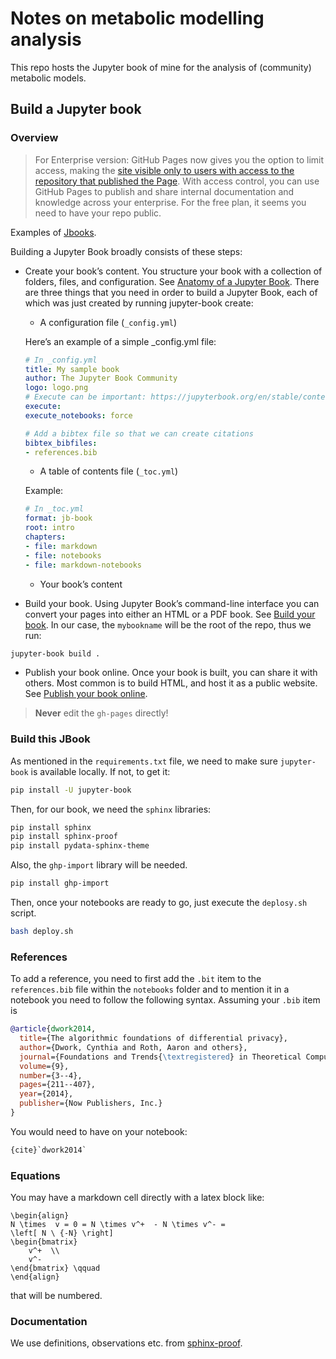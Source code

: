 # Notes on metabolic modelling analysis

This repo hosts the Jupyter book of mine for the analysis of (community) metabolic models. 

## Build a Jupyter book

### Overview

> For Enterprise version:
> GitHub Pages now gives you the option to limit access, making the [site visible only to users with access to the repository that published the Page](https://github.blog/changelog/2021-01-21-access-control-for-github-pages/). 
> With access control, you can use GitHub Pages to publish and share internal documentation and knowledge across your enterprise.
> For the free plan, it seems you need to have your repo public. 



Examples of [Jbooks](https://executablebooks.org/en/latest/gallery/).

Building a Jupyter Book broadly consists of these steps:

- Create your book’s content. You structure your book with a collection of folders, files, and configuration. See [Anatomy of a Jupyter Book](https://jupyterbook.org/en/stable/start/create.html#anatomy-of-a-book).
    There are three things that you need in order to build a Jupyter Book, each of which was just created by running jupyter-book create:

    - A configuration file (`_config.yml`)

    Here’s an example of a simple _config.yml file:

    ```yaml
    # In _config.yml
    title: My sample book
    author: The Jupyter Book Community
    logo: logo.png
    # Execute can be important: https://jupyterbook.org/en/stable/content/execute.html
    execute:
    execute_notebooks: force

    # Add a bibtex file so that we can create citations
    bibtex_bibfiles:
    - references.bib
    ```

    - A table of contents file (`_toc.yml`)

    Example:
    ```yaml
    # In _toc.yml
    format: jb-book
    root: intro
    chapters:
    - file: markdown
    - file: notebooks
    - file: markdown-notebooks
    ```

    - Your book’s content


- Build your book. Using Jupyter Book’s command-line interface you can convert your pages into either an HTML or a PDF book. See [Build your book](https://jupyterbook.org/en/stable/start/build.html).
In our case, the `mybookname` will be the root of the repo, thus we run:

```bash
jupyter-book build .
```

- Publish your book online. Once your book is built, you can share it with others. Most common is to build HTML, and host it as a public website. See [Publish your book online](https://jupyterbook.org/en/stable/start/publish.html).

> **Never** edit the `gh-pages` directly! 


### Build **this** JBook

As mentioned in the `requirements.txt` file, we need to make sure `jupyter-book` is available locally.
If not, to get it:

```bash
pip install -U jupyter-book
```

Then, for our book, we need the `sphinx` libraries:

```bash
pip install sphinx 
pip install sphinx-proof
pip install pydata-sphinx-theme
```

Also, the `ghp-import` library will be needed. 

```bash
pip install ghp-import
```


Then, once your notebooks are ready to go, just execute the `deplosy.sh` script. 

```bash
bash deploy.sh
```

### References


To add a reference, you need to first add the `.bit` item to the `references.bib` file within the `notebooks` folder and to mention it in a notebook 
you need to follow the following syntax. 
Assuming your `.bib` item is 

```bib
@article{dwork2014,
  title={The algorithmic foundations of differential privacy},
  author={Dwork, Cynthia and Roth, Aaron and others},
  journal={Foundations and Trends{\textregistered} in Theoretical Computer Science},
  volume={9},
  number={3--4},
  pages={211--407},
  year={2014},
  publisher={Now Publishers, Inc.}
}
```

You would need to have on your notebook:

```python
{cite}`dwork2014`
```

### Equations

You may have a markdown cell directly with a latex block like:

```
\begin{align}
N \times  v = 0 = N \times v^+  - N \times v^- = 
\left[ N \ {-N} \right] 
\begin{bmatrix}
    v^+  \\
    v^-
\end{bmatrix} \qquad
\end{align}
```

that will be numbered. 

### Documentation 

We use definitions, observations etc. from [sphinx-proof](https://sphinx-proof.readthedocs.io/en/latest/syntax.html#observations).

